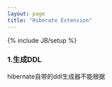 ```yaml
---
layout: page
title: "Hiberate Extension"
---
```

{% include JB/setup %}

### 1.生成DDL

  hibernate自带的ddl生成器不能根据

